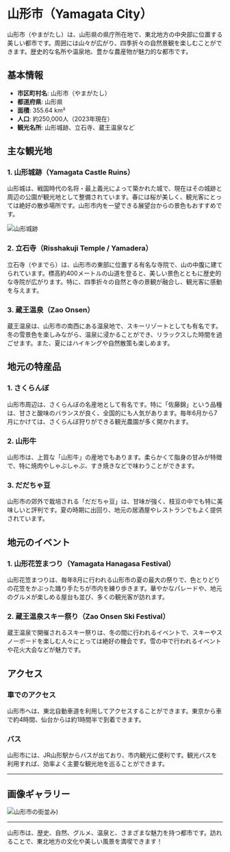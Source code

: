 # 山形市（Yamagata City）

山形市（やまがたし）は、山形県の県庁所在地で、東北地方の中央部に位置する美しい都市です。周囲には山々が広がり、四季折々の自然景観を楽しむことができます。歴史的な名所や温泉地、豊かな農産物が魅力的な都市です。

## 基本情報

- **市区町村名**: 山形市（やまがたし）
- **都道府県**: 山形県
- **面積**: 355.64 km²
- **人口**: 約250,000人（2023年現在）
- **観光名所**: 山形城跡、立石寺、蔵王温泉など

## 主な観光地

### 1. 山形城跡（Yamagata Castle Ruins）
山形城は、戦国時代の名将・最上義光によって築かれた城で、現在はその城跡と周辺の公園が観光地として整備されています。春には桜が美しく、観光客にとっては絶好の散歩場所です。山形市内を一望できる展望台からの景色もおすすめです。

![山形城跡](https://example.com/images/yamagata-castle.jpg)

### 2. 立石寺（Risshakuji Temple / Yamadera）
立石寺（やまでら）は、山形市の東部に位置する有名な寺院で、山の中腹に建てられています。標高約400メートルの山道を登ると、美しい景色とともに歴史的な寺院が広がります。特に、四季折々の自然と寺の景観が融合し、観光客に感動を与えます。

### 3. 蔵王温泉（Zao Onsen）
蔵王温泉は、山形市の南西にある温泉地で、スキーリゾートとしても有名です。冬の雪景色を楽しみながら、温泉に浸かることができ、リラックスした時間を過ごせます。また、夏にはハイキングや自然散策も楽しめます。

## 地元の特産品

### 1. さくらんぼ
山形市周辺は、さくらんぼの名産地として有名です。特に「佐藤錦」という品種は、甘さと酸味のバランスが良く、全国的にも人気があります。毎年6月から7月にかけては、さくらんぼ狩りができる観光農園が多く開かれます。

### 2. 山形牛
山形市は、上質な「山形牛」の産地でもあります。柔らかくて脂身の甘みが特徴で、特に焼肉やしゃぶしゃぶ、すき焼きなどで味わうことができます。

### 3. だだちゃ豆
山形市の郊外で栽培される「だだちゃ豆」は、甘味が強く、枝豆の中でも特に美味しいと評判です。夏の時期に出回り、地元の居酒屋やレストランでもよく提供されています。

## 地元のイベント

### 1. 山形花笠まつり（Yamagata Hanagasa Festival）
山形花笠まつりは、毎年8月に行われる山形市の夏の最大の祭りで、色とりどりの花笠をかぶった踊り手たちが市内を練り歩きます。華やかなパレードや、地元のグルメが楽しめる屋台も並び、多くの観光客が訪れます。

### 2. 蔵王温泉スキー祭り（Zao Onsen Ski Festival）
蔵王温泉で開催されるスキー祭りは、冬の間に行われるイベントで、スキーやスノーボードを楽しむ人々にとっては絶好の機会です。雪の中で行われるイベントや花火大会などが魅力です。

## アクセス

### 車でのアクセス
山形市へは、東北自動車道を利用してアクセスすることができます。東京から車で約4時間、仙台からは約1時間半で到着できます。

### バス
山形市には、JR山形駅からバスが出ており、市内観光に便利です。観光バスを利用すれば、効率よく主要な観光地を巡ることができます。

---

## 画像ギャラリー

![山形市の街並み](https://www.viewtabi.jp/wp-content/uploads/2022/06/article_img_22062101_02.jpg))

---

山形市は、歴史、自然、グルメ、温泉と、さまざまな魅力を持つ都市です。訪れることで、東北地方の文化や美しい風景を満喫できます！

